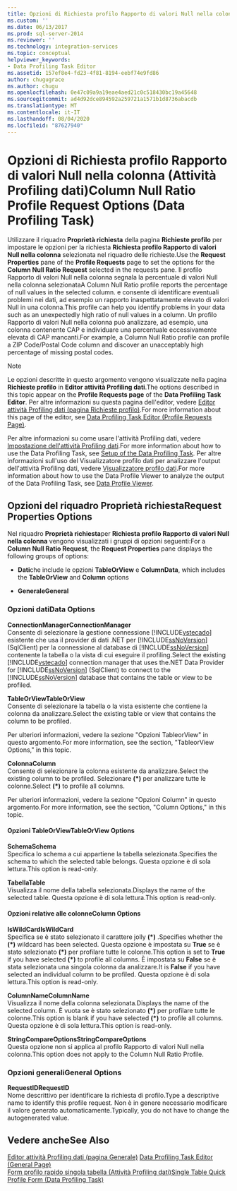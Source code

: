 ```yaml
---
title: Opzioni di Richiesta profilo Rapporto di valori Null nella colonna (Attività Profiling dati) | Microsoft Docs
ms.custom: ''
ms.date: 06/13/2017
ms.prod: sql-server-2014
ms.reviewer: ''
ms.technology: integration-services
ms.topic: conceptual
helpviewer_keywords:
- Data Profiling Task Editor
ms.assetid: 157ef8e4-fd23-4f81-8194-eebf74e9fd86
author: chugugrace
ms.author: chugu
ms.openlocfilehash: 0e47c09a9a19eae4aed21c0c518430bc19a45648
ms.sourcegitcommit: ad4d92dce894592a259721a1571b1d8736abacdb
ms.translationtype: MT
ms.contentlocale: it-IT
ms.lasthandoff: 08/04/2020
ms.locfileid: "87627940"
---
```

# <a name="column-null-ratio-profile-request-options-data-profiling-task"></a><span data-ttu-id="6f9e5-102">Opzioni di Richiesta profilo Rapporto di valori Null nella colonna (Attività Profiling dati)</span><span class="sxs-lookup"><span data-stu-id="6f9e5-102">Column Null Ratio Profile Request Options (Data Profiling Task)</span></span>
  <span data-ttu-id="6f9e5-103">Utilizzare il riquadro **Proprietà richiesta** della pagina **Richieste profilo** per impostare le opzioni per la richiesta **Richiesta profilo Rapporto di valori Null nella colonna** selezionata nel riquadro delle richieste.</span><span class="sxs-lookup"><span data-stu-id="6f9e5-103">Use the **Request Properties** pane of the **Profile Requests** page to set the options for the **Column Null Ratio Request** selected in the requests pane.</span></span> <span data-ttu-id="6f9e5-104">Il profilo Rapporto di valori Null nella colonna segnala la percentuale di valori Null nella colonna selezionata</span><span class="sxs-lookup"><span data-stu-id="6f9e5-104">A Column Null Ratio profile reports the percentage of null values in the selected column.</span></span> <span data-ttu-id="6f9e5-105">e consente di identificare eventuali problemi nei dati, ad esempio un rapporto inaspettatamente elevato di valori Null in una colonna.</span><span class="sxs-lookup"><span data-stu-id="6f9e5-105">This profile can help you identify problems in your data such as an unexpectedly high ratio of null values in a column.</span></span> <span data-ttu-id="6f9e5-106">Un profilo Rapporto di valori Null nella colonna può analizzare, ad esempio, una colonna contenente CAP e individuare una percentuale eccessivamente elevata di CAP mancanti.</span><span class="sxs-lookup"><span data-stu-id="6f9e5-106">For example, a Column Null Ratio profile can profile a ZIP Code/Postal Code column and discover an unacceptably high percentage of missing postal codes.</span></span>  
  
> [!NOTE]  
>  <span data-ttu-id="6f9e5-107">Le opzioni descritte in questo argomento vengono visualizzate nella pagina **Richieste profilo** in **Editor attività Profiling dati**.</span><span class="sxs-lookup"><span data-stu-id="6f9e5-107">The options described in this topic appear on the **Profile Requests page** of the **Data Profiling Task Editor**.</span></span> <span data-ttu-id="6f9e5-108">Per altre informazioni su questa pagina dell'editor, vedere [Editor attività Profiling dati &#40;pagina Richieste profilo&#41;](data-profiling-task-editor-profile-requests-page.md).</span><span class="sxs-lookup"><span data-stu-id="6f9e5-108">For more information about this page of the editor, see [Data Profiling Task Editor &#40;Profile Requests Page&#41;](data-profiling-task-editor-profile-requests-page.md).</span></span>  
  
 <span data-ttu-id="6f9e5-109">Per altre informazioni su come usare l'attività Profiling dati, vedere [Impostazione dell'attività Profiling dati](data-profiling-task.md).</span><span class="sxs-lookup"><span data-stu-id="6f9e5-109">For more information about how to use the Data Profiling Task, see [Setup of the Data Profiling Task](data-profiling-task.md).</span></span> <span data-ttu-id="6f9e5-110">Per altre informazioni sull'uso del Visualizzatore profilo dati per analizzare l'output dell'attività Profiling dati, vedere [Visualizzatore profilo dati](data-profile-viewer.md).</span><span class="sxs-lookup"><span data-stu-id="6f9e5-110">For more information about how to use the Data Profile Viewer to analyze the output of the Data Profiling Task, see [Data Profile Viewer](data-profile-viewer.md).</span></span>  
  
## <a name="request-properties-options"></a><span data-ttu-id="6f9e5-111">Opzioni del riquadro Proprietà richiesta</span><span class="sxs-lookup"><span data-stu-id="6f9e5-111">Request Properties Options</span></span>  
 <span data-ttu-id="6f9e5-112">Nel riquadro **Proprietà richiesta**per **Richiesta profilo Rapporto di valori Null nella colonna** vengono visualizzati i gruppi di opzioni seguenti:</span><span class="sxs-lookup"><span data-stu-id="6f9e5-112">For a **Column Null Ratio Request**, the **Request Properties** pane displays the following groups of options:</span></span>  
  
-   <span data-ttu-id="6f9e5-113">**Dati**che include le opzioni **TableOrView** e **Column**</span><span class="sxs-lookup"><span data-stu-id="6f9e5-113">**Data**, which includes the **TableOrView** and **Column** options</span></span>  
  
-   <span data-ttu-id="6f9e5-114">**Generale**</span><span class="sxs-lookup"><span data-stu-id="6f9e5-114">**General**</span></span>  
  
### <a name="data-options"></a><span data-ttu-id="6f9e5-115">Opzioni dati</span><span class="sxs-lookup"><span data-stu-id="6f9e5-115">Data Options</span></span>  
 <span data-ttu-id="6f9e5-116">**ConnectionManager**</span><span class="sxs-lookup"><span data-stu-id="6f9e5-116">**ConnectionManager**</span></span>  
 <span data-ttu-id="6f9e5-117">Consente di selezionare la gestione connessione [!INCLUDE[vstecado](../../includes/vstecado-md.md)] esistente che usa il provider di dati .NET per [!INCLUDE[ssNoVersion](../../includes/ssnoversion-md.md)] (SqlClient) per la connessione al database di [!INCLUDE[ssNoVersion](../../includes/ssnoversion-md.md)] contenente la tabella o la vista di cui eseguire il profiling.</span><span class="sxs-lookup"><span data-stu-id="6f9e5-117">Select the existing [!INCLUDE[vstecado](../../includes/vstecado-md.md)] connection manager that uses the.NET Data Provider for [!INCLUDE[ssNoVersion](../../includes/ssnoversion-md.md)] (SqlClient) to connect to the [!INCLUDE[ssNoVersion](../../includes/ssnoversion-md.md)] database that contains the table or view to be profiled.</span></span>  
  
 <span data-ttu-id="6f9e5-118">**TableOrView**</span><span class="sxs-lookup"><span data-stu-id="6f9e5-118">**TableOrView**</span></span>  
 <span data-ttu-id="6f9e5-119">Consente di selezionare la tabella o la vista esistente che contiene la colonna da analizzare.</span><span class="sxs-lookup"><span data-stu-id="6f9e5-119">Select the existing table or view that contains the column to be profiled.</span></span>  
  
 <span data-ttu-id="6f9e5-120">Per ulteriori informazioni, vedere la sezione "Opzioni TableorView" in questo argomento.</span><span class="sxs-lookup"><span data-stu-id="6f9e5-120">For more information, see the section, "TableorView Options," in this topic.</span></span>  
  
 <span data-ttu-id="6f9e5-121">**Colonna**</span><span class="sxs-lookup"><span data-stu-id="6f9e5-121">**Column**</span></span>  
 <span data-ttu-id="6f9e5-122">Consente di selezionare la colonna esistente da analizzare.</span><span class="sxs-lookup"><span data-stu-id="6f9e5-122">Select the existing column to be profiled.</span></span> <span data-ttu-id="6f9e5-123">Selezionare **(\*)** per analizzare tutte le colonne.</span><span class="sxs-lookup"><span data-stu-id="6f9e5-123">Select **(\*)** to profile all columns.</span></span>  
  
 <span data-ttu-id="6f9e5-124">Per ulteriori informazioni, vedere la sezione "Opzioni Column" in questo argomento.</span><span class="sxs-lookup"><span data-stu-id="6f9e5-124">For more information, see the section, "Column Options," in this topic.</span></span>  
  
#### <a name="tableorview-options"></a><span data-ttu-id="6f9e5-125">Opzioni TableOrView</span><span class="sxs-lookup"><span data-stu-id="6f9e5-125">TableOrView Options</span></span>  
 <span data-ttu-id="6f9e5-126">**Schema**</span><span class="sxs-lookup"><span data-stu-id="6f9e5-126">**Schema**</span></span>  
 <span data-ttu-id="6f9e5-127">Specifica lo schema a cui appartiene la tabella selezionata.</span><span class="sxs-lookup"><span data-stu-id="6f9e5-127">Specifies the schema to which the selected table belongs.</span></span> <span data-ttu-id="6f9e5-128">Questa opzione è di sola lettura.</span><span class="sxs-lookup"><span data-stu-id="6f9e5-128">This option is read-only.</span></span>  
  
 <span data-ttu-id="6f9e5-129">**Tabella**</span><span class="sxs-lookup"><span data-stu-id="6f9e5-129">**Table**</span></span>  
 <span data-ttu-id="6f9e5-130">Visualizza il nome della tabella selezionata.</span><span class="sxs-lookup"><span data-stu-id="6f9e5-130">Displays the name of the selected table.</span></span> <span data-ttu-id="6f9e5-131">Questa opzione è di sola lettura.</span><span class="sxs-lookup"><span data-stu-id="6f9e5-131">This option is read-only.</span></span>  
  
#### <a name="column-options"></a><span data-ttu-id="6f9e5-132">Opzioni relative alle colonne</span><span class="sxs-lookup"><span data-stu-id="6f9e5-132">Column Options</span></span>  
 <span data-ttu-id="6f9e5-133">**IsWildCard**</span><span class="sxs-lookup"><span data-stu-id="6f9e5-133">**IsWildCard**</span></span>  
 <span data-ttu-id="6f9e5-134">Specifica se è stato selezionato il carattere jolly **(\*)** .</span><span class="sxs-lookup"><span data-stu-id="6f9e5-134">Specifies whether the **(\*)** wildcard has been selected.</span></span> <span data-ttu-id="6f9e5-135">Questa opzione è impostata su **True** se è stato selezionato **(\*)** per profilare tutte le colonne.</span><span class="sxs-lookup"><span data-stu-id="6f9e5-135">This option is set to **True** if you have selected **(\*)** to profile all columns.</span></span> <span data-ttu-id="6f9e5-136">È impostata su **False** se è stata selezionata una singola colonna da analizzare.</span><span class="sxs-lookup"><span data-stu-id="6f9e5-136">It is **False** if you have selected an individual column to be profiled.</span></span> <span data-ttu-id="6f9e5-137">Questa opzione è di sola lettura.</span><span class="sxs-lookup"><span data-stu-id="6f9e5-137">This option is read-only.</span></span>  
  
 <span data-ttu-id="6f9e5-138">**ColumnName**</span><span class="sxs-lookup"><span data-stu-id="6f9e5-138">**ColumnName**</span></span>  
 <span data-ttu-id="6f9e5-139">Visualizza il nome della colonna selezionata.</span><span class="sxs-lookup"><span data-stu-id="6f9e5-139">Displays the name of the selected column.</span></span> <span data-ttu-id="6f9e5-140">È vuota se è stato selezionato **(\*)** per profilare tutte le colonne.</span><span class="sxs-lookup"><span data-stu-id="6f9e5-140">This option is blank if you have selected **(\*)** to profile all columns.</span></span> <span data-ttu-id="6f9e5-141">Questa opzione è di sola lettura.</span><span class="sxs-lookup"><span data-stu-id="6f9e5-141">This option is read-only.</span></span>  
  
 <span data-ttu-id="6f9e5-142">**StringCompareOptions**</span><span class="sxs-lookup"><span data-stu-id="6f9e5-142">**StringCompareOptions**</span></span>  
 <span data-ttu-id="6f9e5-143">Questa opzione non si applica al profilo Rapporto di valori Null nella colonna.</span><span class="sxs-lookup"><span data-stu-id="6f9e5-143">This option does not apply to the Column Null Ratio Profile.</span></span>  
  
### <a name="general-options"></a><span data-ttu-id="6f9e5-144">Opzioni generali</span><span class="sxs-lookup"><span data-stu-id="6f9e5-144">General Options</span></span>  
 <span data-ttu-id="6f9e5-145">**RequestID**</span><span class="sxs-lookup"><span data-stu-id="6f9e5-145">**RequestID**</span></span>  
 <span data-ttu-id="6f9e5-146">Nome descrittivo per identificare la richiesta di profilo.</span><span class="sxs-lookup"><span data-stu-id="6f9e5-146">Type a descriptive name to identify this profile request.</span></span> <span data-ttu-id="6f9e5-147">Non è in genere necessario modificare il valore generato automaticamente.</span><span class="sxs-lookup"><span data-stu-id="6f9e5-147">Typically, you do not have to change the autogenerated value.</span></span>  
  
## <a name="see-also"></a><span data-ttu-id="6f9e5-148">Vedere anche</span><span class="sxs-lookup"><span data-stu-id="6f9e5-148">See Also</span></span>  
 <span data-ttu-id="6f9e5-149">[Editor attività Profiling dati &#40;pagina Generale&#41;](../general-page-of-integration-services-designers-options.md) </span><span class="sxs-lookup"><span data-stu-id="6f9e5-149">[Data Profiling Task Editor &#40;General Page&#41;](../general-page-of-integration-services-designers-options.md) </span></span>  
 [<span data-ttu-id="6f9e5-150">Form profilo rapido singola tabella &#40;Attività Profiling dati&#41;</span><span class="sxs-lookup"><span data-stu-id="6f9e5-150">Single Table Quick Profile Form &#40;Data Profiling Task&#41;</span></span>](single-table-quick-profile-form-data-profiling-task.md)  
  
  
